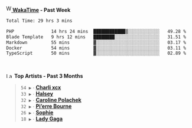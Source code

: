 <img src="https://github.com/dxnter/dxnter/assets/17434202/67b21fa4-d36d-46f9-9dec-f23d976b00ef" alt="WakaTime Logo" width="14" height="18"/><a href="https://wakatime.com/@dxnter" target="_blank"><strong> WakaTime</strong></a><strong> - Past Week</strong>

<!--START_SECTION:waka-->

```txt
Total Time: 29 hrs 3 mins

PHP              14 hrs 24 mins  ████████████▒░░░░░░░░░░░░   49.28 %
Blade Template   9 hrs 12 mins   ████████░░░░░░░░░░░░░░░░░   31.51 %
Markdown         55 mins         ▓░░░░░░░░░░░░░░░░░░░░░░░░   03.17 %
Docker           54 mins         ▓░░░░░░░░░░░░░░░░░░░░░░░░   03.11 %
TypeScript       50 mins         ▓░░░░░░░░░░░░░░░░░░░░░░░░   02.89 %
```

<!--END_SECTION:waka-->

<br/>

<!--START_LASTFM_ARTISTS:{"period": "3month", "rows": 6}-->
<a href="https://last.fm" target="_blank"><img src="https://user-images.githubusercontent.com/17434202/215290617-e793598d-d7c9-428f-9975-156db1ba89cc.svg" alt="Last.fm Logo" width="18" height="13"/></a> **Top Artists - Past 3 Months**

> `54 ▶️` ∙ **[Charli xcx](https://www.last.fm/music/Charli+xcx)**<br/>
> `33 ▶️` ∙ **[Halsey](https://www.last.fm/music/Halsey)**<br/>
> `32 ▶️` ∙ **[Caroline Polachek](https://www.last.fm/music/Caroline+Polachek)**<br/>
> `32 ▶️` ∙ **[Pi’erre Bourne](https://www.last.fm/music/Pi%E2%80%99erre+Bourne)**<br/>
> `26 ▶️` ∙ **[Sophie](https://www.last.fm/music/Sophie)**<br/>
> `18 ▶️` ∙ **[Lady Gaga](https://www.last.fm/music/Lady+Gaga)**<br/>
<!--END_LASTFM_ARTISTS-->

